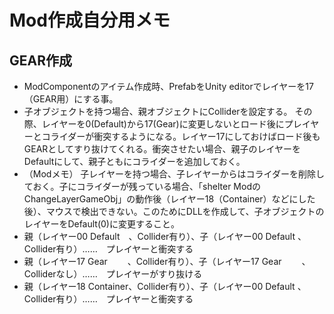 # Mod作成自分用メモ

## GEAR作成
- ModComponentのアイテム作成時、PrefabをUnity editorでレイヤーを17（GEAR用）にする事。
- 子オブジェクトを持つ場合、親オブジェクトにColliderを設定する。
その際、レイヤーを0(Default)から17(Gear)に変更しないとロード後にプレイヤーとコライダーが衝突するようになる。レイヤー17にしておけばロード後もGEARとしてすり抜けてくれる。衝突させたい場合、親子のレイヤーをDefaultにして、親子ともにコライダーを追加しておく。
- （Modメモ） 子レイヤーを持つ場合、子レイヤーからはコライダーを削除しておく。子にコライダーが残っている場合、「shelter ModのChangeLayerGameObj」の動作後（レイヤー18（Container）などにした後）、マウスで検出できない。このためにDLLを作成して、子オブジェクトのレイヤーをDefault(0)に変更すること。
- 親（レイヤー00 Default　、Collider有り）、子（レイヤー00 Default 、Collider有り）……　プレイヤーと衝突する
- 親（レイヤー17 Gear　 　、Collider有り）、子（レイヤー17 Gear　 　、Colliderなし）……　プレイヤーがすり抜ける
- 親（レイヤー18 Container、Collider有り）、子（レイヤー00 Default 、Collider有り）……　プレイヤーと衝突する
